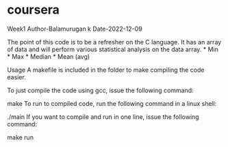 # coursera
Week1
Author-Balamurugan k Date-2022-12-09

The point of this code is to be a refresher on the C language. It has an array of data and will perform various statistical analysis on the data array. * Min * Max * Median * Mean (avg)



Usage
A makefile is included in the folder to make compiling the code easier.

To just compile the code using gcc, issue the following command:

make
To run to compiled code, run the following command in a linux shell:

./main
If you want to compile and run in one line, issue the following command:

make run
